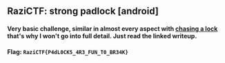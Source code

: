 ## RaziCTF: strong padlock [android]
>

#### Very basic challenge, similar in almost every aspect with [chasing a lock](https://blackbeard666.github.io/pwn_exhibit/content/2020_CTF/RaziCTF/android_lock/lock_writeup.html) that's why I won't go into full detail. Just read the linked writeup.

#### Flag: `RaziCTF{P4dL0CK5_4R3_FUN_T0_BR34K}`